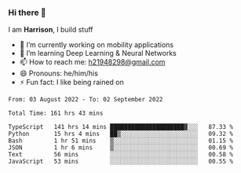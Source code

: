 ### Hi there 👋

I am **Harrison**, I build stuff 

<!--
**drogon98/drogon98** is a ✨ _special_ ✨ repository because its `README.md` (this file) appears on your GitHub profile.

Here are some ideas to get you started:

- 🔭 I’m currently working on ...
- 🌱 I’m currently learning ...
- 👯 I’m looking to collaborate on ...
- 🤔 I’m looking for help with ...
- 💬 Ask me about ...
- 📫 How to reach me: ...
- 😄 Pronouns: ...
- ⚡ Fun fact: ...
-->
<!--[![Anurag's GitHub stats](https://github-readme-stats.vercel.app/api?username=drogon98&theme=merko&show_icons=true)](https://github.com/anuraghazra/github-readme-stats)-->

- 🔭 I’m currently working on mobility applications
- 🌱 I’m learning Deep Learning & Neural Networks
- 📫 How to reach me: h21948298@gmail.com
- 😄 Pronouns: he/him/his
- ⚡ Fun fact: I like being rained on

<!--START_SECTION:waka-->

```text
From: 03 August 2022 - To: 02 September 2022

Total Time: 161 hrs 43 mins

TypeScript   141 hrs 14 mins █████████████████████▓░░░   87.33 %
Python       15 hrs 4 mins   ██▒░░░░░░░░░░░░░░░░░░░░░░   09.32 %
Bash         1 hr 51 mins    ▒░░░░░░░░░░░░░░░░░░░░░░░░   01.15 %
JSON         1 hr 6 mins     ▒░░░░░░░░░░░░░░░░░░░░░░░░   00.69 %
Text         56 mins         ░░░░░░░░░░░░░░░░░░░░░░░░░   00.58 %
JavaScript   53 mins         ░░░░░░░░░░░░░░░░░░░░░░░░░   00.55 %
```

<!--END_SECTION:waka-->
